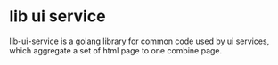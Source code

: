 
# lib ui service

lib-ui-service is a golang library for common code used by ui services,
which aggregate a set of html page to one combine page.

